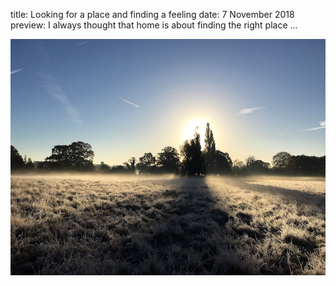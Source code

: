title: Looking for a place and finding a feeling
date: 7 November 2018
preview: I always thought that home is about finding the right place ...


![Bushy Park](/static/img/bushy-park.jpg)